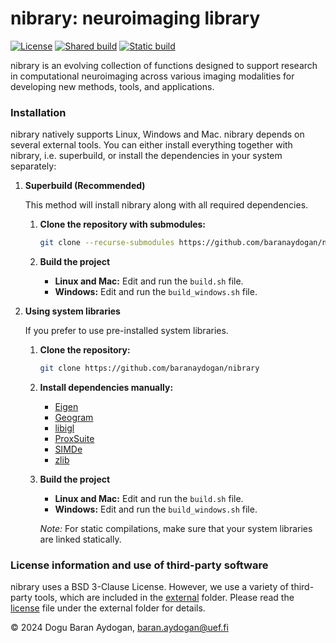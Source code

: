 nibrary: neuroimaging library
=============================

[![License](https://img.shields.io/badge/License-BSD_3--Clause-blue.svg)](https://opensource.org/licenses/BSD-3-Clause) [![Shared build](https://github.com/baranaydogan/nibrary/actions/workflows/build_shared.yml/badge.svg)](https://github.com/baranaydogan/nibrary/actions/workflows/build_shared.yml) [![Static build](https://github.com/baranaydogan/nibrary/actions/workflows/build_static.yml/badge.svg)](https://github.com/baranaydogan/nibrary/actions/workflows/build_static.yml)


nibrary is an evolving collection of functions designed to support research in computational neuroimaging across various imaging modalities for developing new methods, tools, and applications.


### Installation

nibrary natively supports Linux, Windows and Mac. nibrary depends on several external tools. You can either install everything together with nibrary, i.e. superbuild, or install the dependencies in your system separately:

1. **Superbuild (Recommended)**

    This method will install nibrary along with all required dependencies.

    1. **Clone the repository with submodules:**

        ```bash
        git clone --recurse-submodules https://github.com/baranaydogan/nibrary
        ```

    2. **Build the project**

        * **Linux and Mac:** Edit and run the `build.sh` file.
        * **Windows:** Edit and run the `build_windows.sh` file.

2. **Using system libraries**

    If you prefer to use pre-installed system libraries.

    1. **Clone the repository:**

        ```bash
        git clone https://github.com/baranaydogan/nibrary
        ```

    2. **Install dependencies manually:**

        *   [Eigen](https://eigen.tuxfamily.org)
        *   [Geogram](https://github.com/BrunoLevy/geogram)
        *   [libigl](https://libigl.github.io/)
        *   [ProxSuite](https://github.com/Simple-Robotics/proxsuite)
        *   [SIMDe](https://github.com/simd-everywhere/simde)
        *   [zlib](http://zlib.net/)

    3. **Build the project**
    
        * **Linux and Mac:** Edit and run the `build.sh` file.
        * **Windows:** Edit and run the `build_windows.sh` file.

        *Note:* For static compilations, make sure that your system libraries are linked statically. 


### License information and use of third-party software

nibrary uses a BSD 3-Clause License. However, we use a variety of third-party tools, which are included in the [external](./external/README.md) folder. Please read the [license](./external/LICENSE.md) file under the external folder for details.




&copy; 2024 Dogu Baran Aydogan, baran.aydogan@uef.fi



